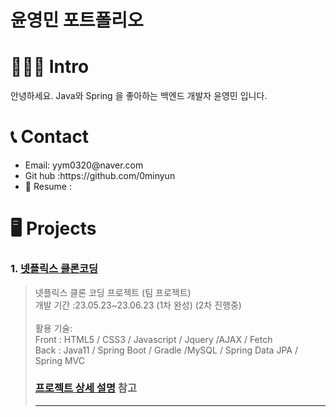 # 윤영민 포트폴리오

# 👨🏽‍💻 Intro
안녕하세요.
Java와 Spring 을 좋아하는 백엔드 개발자 윤영민 입니다.


# 📞 Contact
<ul>
  <li> Email: yym0320@naver.com</li>
  <li> Git hub :https://github.com/0minyun</li>
  <li> Resume : </li>
</ul>

# 🖥️ Projects
### 1. [넷플릭스 클론코딩](https://githun.com/0minyun/netflix_clone)
> 넷플릭스 클론 코딩 프로젝트 (팀 프로젝트)</br>
> 개발 기간 :23.05.23~23.06.23 (1차 완성) (2차 진행중)  </br>
> </br>
> 활용 기술: </br>
> Front : HTML5 / CSS3 / Javascript / Jquery /AJAX / Fetch </br>
> Back  : Java11 / Spring Boot / Gradle /MySQL / Spring Data JPA / Spring MVC
> </br>
> ### [프로젝트 상세 설명](https://githun.com/0minyun/netflix_clone)  참고
> ***
<!---
0minyun/0minyun is a ✨ special ✨ repository because its `README.md` (this file) appears on your GitHub profile.
You can click the Preview link to take a look at your changes.
--->

